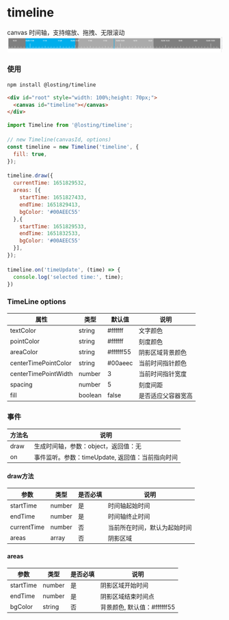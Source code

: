 <!--
 * @Author: losting
 * @Date: 2022-05-07 15:31:25
 * @LastEditTime: 2022-05-15 11:14:12
 * @LastEditors: losting
 * @Description: 
 * @FilePath: \timeline\README.md
-->
# timeline
canvas 时间轴，支持缩放、拖拽、无限滚动
![preview](./example/demo.png)

### 使用
``` shell
npm install @losting/timeline
```
``` html
<div id="root" style="width: 100%;height: 70px;">
  <canvas id="timeline"></canvas>
</div>
```

``` JavaScript
import Timeline from '@losting/timeline';

// new Timeline(canvasId, options)
const timeline = new Timeline('timeline', {
  fill: true,
});

timeline.draw({
  currentTime: 1651829532,
  areas: [{
    startTime: 1651827433,
    endTime: 1651829413,
    bgColor: '#00AEEC55'
  },{
    startTime: 1651829533,
    endTime: 1651832533,
    bgColor: '#00AEEC55'
  }],
});

timeline.on('timeUpdate', (time) => {
  console.log('selected time:', time);
})
```

### TimeLine options
| 属性 | 类型 | 默认值 | 说明 |
| --- | --- | --- | --- |
| textColor | string | #ffffff | 文字颜色 |
| pointColor | string | #ffffff | 刻度颜色 |
| areaColor | string | #ffffff55 | 阴影区域背景颜色 |
| centerTimePointColor | string | #00aeec | 当前时间指针颜色 |
| centerTimePointWidth | number | 3 | 当前时间指针宽度 |
| spacing | number | 5 | 刻度间距 |
| fill | boolean | false | 是否适应父容器宽高 |


### 事件

| 方法名 | 说明 |
| --- | --- |
| draw | 生成时间轴，参数：object，返回值：无 |
| on | 事件监听。参数：timeUpdate, 返回值：当前指向时间 |

#### draw方法
| 参数 | 类型 | 是否必填 | 说明 |
| --- | --- | --- | --- |
| startTime | number | 是 | 时间轴起始时间 |
| endTime | number | 是 | 时间轴终止时间 |
| currentTime | number | 否 | 当前所在时间，默认为起始时间 |
| areas | array | 否 | 阴影区域 |

#### areas
| 参数 | 类型 | 是否必填 | 说明 |
| --- | --- | --- | --- |
| startTime | number | 是 | 阴影区域开始时间 |
| endTime | number | 是 | 阴影区域结束时间点 |
| bgColor | string | 否 | 背景颜色, 默认值：#ffffff55 |

